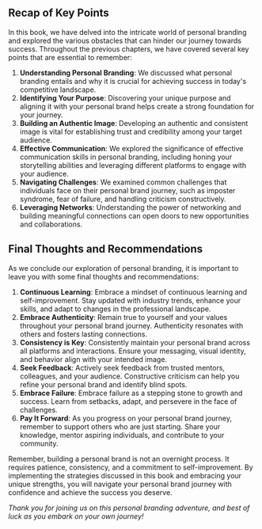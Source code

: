 
Recap of Key Points
-------------------

In this book, we have delved into the intricate world of personal branding and explored the various obstacles that can hinder our journey towards success. Throughout the previous chapters, we have covered several key points that are essential to remember:

1. **Understanding Personal Branding**: We discussed what personal branding entails and why it is crucial for achieving success in today's competitive landscape.
2. **Identifying Your Purpose**: Discovering your unique purpose and aligning it with your personal brand helps create a strong foundation for your journey.
3. **Building an Authentic Image**: Developing an authentic and consistent image is vital for establishing trust and credibility among your target audience.
4. **Effective Communication**: We explored the significance of effective communication skills in personal branding, including honing your storytelling abilities and leveraging different platforms to engage with your audience.
5. **Navigating Challenges**: We examined common challenges that individuals face on their personal brand journey, such as imposter syndrome, fear of failure, and handling criticism constructively.
6. **Leveraging Networks**: Understanding the power of networking and building meaningful connections can open doors to new opportunities and collaborations.

Final Thoughts and Recommendations
----------------------------------

As we conclude our exploration of personal branding, it is important to leave you with some final thoughts and recommendations:

1. **Continuous Learning**: Embrace a mindset of continuous learning and self-improvement. Stay updated with industry trends, enhance your skills, and adapt to changes in the professional landscape.
2. **Embrace Authenticity**: Remain true to yourself and your values throughout your personal brand journey. Authenticity resonates with others and fosters lasting connections.
3. **Consistency is Key**: Consistently maintain your personal brand across all platforms and interactions. Ensure your messaging, visual identity, and behavior align with your intended image.
4. **Seek Feedback**: Actively seek feedback from trusted mentors, colleagues, and your audience. Constructive criticism can help you refine your personal brand and identify blind spots.
5. **Embrace Failure**: Embrace failure as a stepping stone to growth and success. Learn from setbacks, adapt, and persevere in the face of challenges.
6. **Pay It Forward**: As you progress on your personal brand journey, remember to support others who are just starting. Share your knowledge, mentor aspiring individuals, and contribute to your community.

Remember, building a personal brand is not an overnight process. It requires patience, consistency, and a commitment to self-improvement. By implementing the strategies discussed in this book and embracing your unique strengths, you will navigate your personal brand journey with confidence and achieve the success you deserve.

*Thank you for joining us on this personal branding adventure, and best of luck as you embark on your own journey!*
